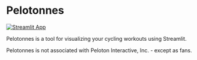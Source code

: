 # Pelotonnes

[![Streamlit App](https://static.streamlit.io/badges/streamlit_badge_black_white.svg)](https://share.streamlit.io/jfkirk/pelotonnes/main/src/main.py)

Pelotonnes is a tool for visualizing your cycling workouts using Streamlit.

Pelotonnes is not associated with Peloton Interactive, Inc. - except as fans.
